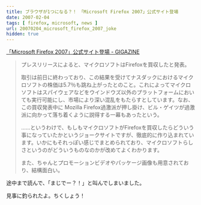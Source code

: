 ```yaml
---
title: ブラウザが1つになる？！　「Microsoft Firefox 2007」公式サイト登場
date: 2007-02-04
tags: [ firefox, microsoft, news ]
url: 20070204_microsoft_firefox_2007_joke
hidden: true
---
```

<a href="http://gigazine.net/index.php?/news/comments/20070203_microsoft_firefox2007/" target="_blank">「Microsoft Firefox 2007」公式サイト登場 - GIGAZINE</a>
<blockquote>プレスリリースによると、マイクロソフトはFirefoxを買収したと発表。

取引は前日に終わっており、この結果を受けてナスダックにおけるマイクロソフトの株価は5.7％も跳ね上がったとのこと。これによってマイクロソフトはスパイウェアなどをウインドウズ以外のプラットフォームにおいても実行可能にし、市場により深い混乱をもたらすとしています。なお、この買収発表中に Mozilla Firefox過激派が押し掛け、ビル・ゲイツが過激派に向かって落ち着くように説得する一幕もあったという。

……というわけで、もしもマイクロソフトがFirefoxを買収したらどういう事になっていたかというジョークサイトですが、徹底的に作り込まれています。いかにもそれっぽい感じでまとめられており、マイクロソフトらしさというのがどういうものなのかが改めてよくわかります。

また、ちゃんとプロモーションビデオやパッケージ画像も用意されており、結構面白い。</blockquote>
<!--more-->途中まで読んで、「まじでー？！」と叫んでしまいました。
見事に釣られたよ。ちくしょう！
